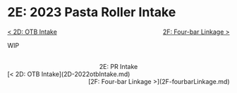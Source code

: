 <style>
.right{
    float:right;
}
.center{
    text-align:center;
}

.left{
    float:left;
}
</style>

# 2E: 2023 Pasta Roller Intake

<span class="left">[< 2D: OTB Intake](2D-2022otbIntake.md)</span> <span class="right">[2F: Four-bar Linkage >](2F-fourbarLinkage.md)</span>
<br>

WIP

<br>
<center>2E: PR Intake</center> 
<span class="left">[< 2D: OTB Intake](2D-2022otbIntake.md)</span> <span class="right">[2F: Four-bar Linkage >](2F-fourbarLinkage.md)</span>
<br>
<br>